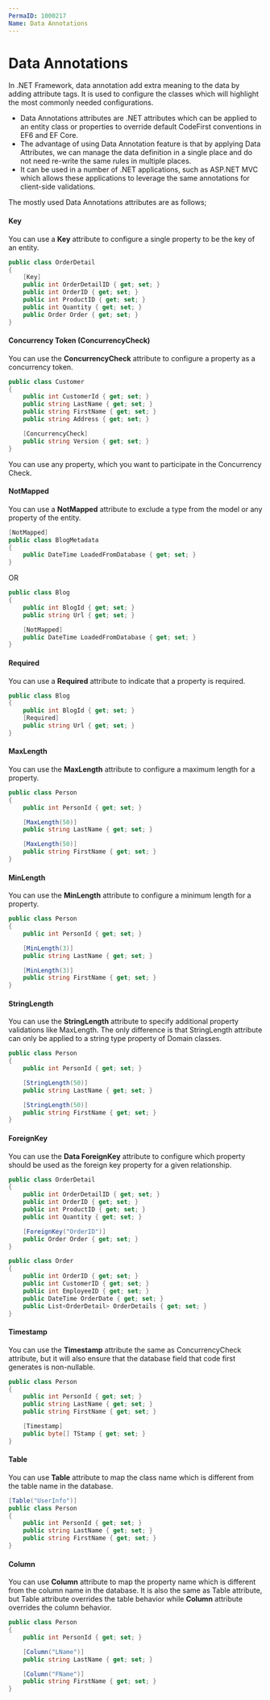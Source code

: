 ```yaml
---
PermaID: 1000217
Name: Data Annotations
---
```


# Data Annotations

In .NET Framework, data annotation add extra meaning to the data by adding attribute tags. It is used to configure the classes which will highlight the most commonly needed configurations.

 - Data Annotations attributes are .NET attributes which can be applied to an entity class or properties to override default CodeFirst conventions in EF6 and EF Core.
 - The advantage of using Data Annotation feature is that by applying Data Attributes, we can manage the data definition in a single place and do not need re-write the same rules in multiple places.
 - It can be used in a number of .NET applications, such as ASP.NET MVC which allows these applications to leverage the same annotations for client-side validations.

The mostly used Data Annotations attributes are as follows;

#### Key

You can use a **Key** attribute to configure a single property to be the key of an entity.


```csharp
public class OrderDetail
{
    [Key]
    public int OrderDetailID { get; set; }
    public int OrderID { get; set; }
    public int ProductID { get; set; }
    public int Quantity { get; set; }
    public Order Order { get; set; }
}
``` 

#### Concurrency Token (ConcurrencyCheck)

You can use the **ConcurrencyCheck** attribute to configure a property as a concurrency token.


```csharp
public class Customer
{
    public int CustomerId { get; set; }
    public string LastName { get; set; }
    public string FirstName { get; set; }
    public string Address { get; set; }

    [ConcurrencyCheck]
    public string Version { get; set; }
}
``` 

You can use any property, which you want to participate in the Concurrency Check.
#### NotMapped

You can use a **NotMapped** attribute to exclude a type from the model or any property of the entity.


```csharp
[NotMapped]
public class BlogMetadata
{
    public DateTime LoadedFromDatabase { get; set; }
}
``` 

OR


```csharp
public class Blog
{
    public int BlogId { get; set; }
    public string Url { get; set; }

    [NotMapped]
    public DateTime LoadedFromDatabase { get; set; }
}
``` 

#### Required

You can use a **Required** attribute to indicate that a property is required.


```csharp
public class Blog
{
    public int BlogId { get; set; }
    [Required]
    public string Url { get; set; }
}
``` 

#### MaxLength

You can use the **MaxLength** attribute to configure a maximum length for a property. 


```csharp
public class Person
{
    public int PersonId { get; set; }

    [MaxLength(50)]
    public string LastName { get; set; }

    [MaxLength(50)]
    public string FirstName { get; set; }
}
``` 


#### MinLength 

You can use the **MinLength** attribute to configure a minimum length for a property. 


```csharp
public class Person
{
    public int PersonId { get; set; }

    [MinLength(3)]
    public string LastName { get; set; }

    [MinLength(3)]
    public string FirstName { get; set; }
}
```

#### StringLength

You can use the **StringLength** attribute to specify additional property validations like MaxLength. The only difference is that StringLength attribute can only be applied to a string type property of Domain classes.


```csharp
public class Person
{
    public int PersonId { get; set; }

    [StringLength(50)]
    public string LastName { get; set; }

    [StringLength(50)]
    public string FirstName { get; set; }
}
``` 

#### ForeignKey

You can use the **Data ForeignKey** attribute to configure which property should be used as the foreign key property for a given relationship.


```csharp
public class OrderDetail
{
    public int OrderDetailID { get; set; }
    public int OrderID { get; set; }
    public int ProductID { get; set; }
    public int Quantity { get; set; }

    [ForeignKey("OrderID")]
    public Order Order { get; set; }
}

public class Order
{
    public int OrderID { get; set; }
    public int CustomerID { get; set; }
    public int EmployeeID { get; set; }
    public DateTime OrderDate { get; set; }
    public List<OrderDetail> OrderDetails { get; set; }
}
``` 

#### Timestamp

You can use the **Timestamp** attribute the same as ConcurrencyCheck attribute, but it will also ensure that the database field that code first generates is non-nullable.


```csharp
public class Person
{
    public int PersonId { get; set; }
    public string LastName { get; set; }
    public string FirstName { get; set; }

    [Timestamp]
    public byte[] TStamp { get; set; }
}
``` 

#### Table

You can use **Table** attribute to map the class name which is different from the table name in the database.


```csharp
[Table("UserInfo")]
public class Person
{
    public int PersonId { get; set; }
    public string LastName { get; set; }
    public string FirstName { get; set; }
}
``` 

#### Column

You can use **Column** attribute to map the property name which is different from the column name in the database. It is also the same as Table attribute, but Table attribute overrides the table behavior while **Column** attribute overrides the column behavior.


```csharp
public class Person
{
    public int PersonId { get; set; }

    [Column("LName")]
    public string LastName { get; set; }

    [Column("FName")]
    public string FirstName { get; set; }
}
``` 

